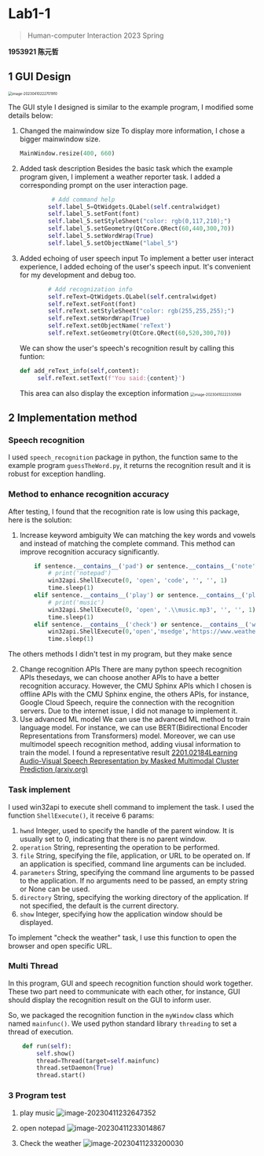 # Lab1-1

> Human-computer Interaction 2023 Spring 

**1953921 陈元哲**

## 1 GUI Design

<img src=".assets/image-20230410222701910.png" alt="image-20230410222701910" style="zoom:50%;" />



The GUI style I designed is similar to the example program, I modified some details below:

1. Changed the mainwindow size
   To display more information, I chose a bigger mainwindow size.

   ```python
   MainWindow.resize(400, 660)
   ```

2. Added task description
   Besides the basic task which the example program given, I implement a weather reporter task. I added a corresponding prompt on the user interaction page.

   ```python
    		# Add command help
           self.label_5=QtWidgets.QLabel(self.centralwidget)
           self.label_5.setFont(font)
           self.label_5.setStyleSheet("color: rgb(0,117,210);")
           self.label_5.setGeometry(QtCore.QRect(60,440,300,70))
           self.label_5.setWordWrap(True)
           self.label_5.setObjectName("label_5")
   ```

3. Added echoing of user speech input
   To implement a better user interact experience, I added echoing of the user's speech input. It's convenient for my development and debug too.

   ```python
           # Add recognization info
           self.reText=QtWidgets.QLabel(self.centralwidget)
           self.reText.setFont(font)
           self.reText.setStyleSheet("color: rgb(255,255,255);")
           self.reText.setWordWrap(True)
           self.reText.setObjectName('reText')
           self.reText.setGeometry(QtCore.QRect(60,520,300,70))
   ```

   We can show the user's speech's recognition result by calling this funtion:
   ```python
   def add_reText_info(self,content):
        self.reText.setText(f'You said:{content}')
   ```

   This area can also display the exception information
   <img src=".assets/image-20230410222330569.png" alt="image-20230410222330569" style="zoom:50%;" />

## 2 Implementation method

### Speech recognition

I used `speech_recognition` package in python, the function same to the example program `guessTheWord.py`, it returns the recognition result and it is robust for exception handling.

### Method to enhance recognition accuracy

After testing, I found that the recognition rate is low using this package, here is the solution:

1. Increase keyword ambiguity
   We can matching the key words and vowels and instead of matching the complete command. This method can improve recognition accuracy significantly.

   ```python
       if sentence.__contains__('pad') or sentence.__contains__('note') or sentence.__contains__('pa'):
           # print('notepad')
           win32api.ShellExecute(0, 'open', 'code', '', '', 1)
           time.sleep(1)
       elif sentence.__contains__('play') or sentence.__contains__('playing') or sentence.__contains__('music'):
           # print('music')
           win32api.ShellExecute(0, 'open', '.\\music.mp3', '', '', 1)
           time.sleep(1)
       elif sentence.__contains__('check') or sentence.__contains__('weather') or sentence.__contains__('wea'):
           win32api.ShellExecute(0,'open','msedge','https://www.weather.com','',1)
           time.sleep(1)
   ```

The others methods I didn't test in my program, but they make sence

2. Change recognition APIs
   There are many python speech recognition APIs thesedays, we can choose another APIs to have a better recognition accuracy. However, the CMU Sphinx APIs which I chosen is offline APIs with the CMU Sphinx engine, the others APIs, for instance, Google Cloud Speech, require the connection with the recognition servers. Due to the internet issue, I did not manage to implement it.
3. Use advanced ML model
   We can use the advanced ML method to train language model. For instance, we can use BERT(Bidirectional Encoder Representations from Transformers) model. Moreover, we can use multimodel speech recognition method, adding viusal information to train the model. I found a representative result [2201.02184Learning Audio-Visual Speech Representation by Masked Multimodal Cluster Prediction (arxiv.org)](https://arxiv.org/abs/2201.02184)

### Task implement

I used win32api to execute shell command to implement the task. I used the function `ShellExecute()`, it receive 6 params:

1. `hwnd`
   Integer, used to specify the handle of the parent window. It is usually set to 0, indicating that there is no parent window.
2. `operation`
   String, representing the operation to be performed. 
3. `file`
   String, specifying the file, application, or URL to be operated on. If an application is specified, command line arguments can be included.
4. `parameters`
   String, specifying the command line arguments to be passed to the application. If no arguments need to be passed, an empty string or None can be used.
5. `directory`
   String, specifying the working directory of the application. If not specified, the default is the current directory.
6. `show`
   Integer, specifying how the application window should be displayed. 

To implement "check the weather" task, I use this function to open the browser and open specific URL.

### Multi Thread

In this program, GUI and speech recognition function should work together. These two part need to communicate with each other, for instance, GUI should display the recognition result on the GUI to inform user.

So, we packaged the recognition function in the `myWindow` class which named `mainfunc()`. We used python standard library `threading` to set a thread of execution.

```python
    def run(self):
        self.show()
        thread=Thread(target=self.mainfunc)
        thread.setDaemon(True)
        thread.start()
```

### 3 Program test

1. play music
   ![image-20230411232647352](.assets/image-20230411232647352.png)

2. open notepad
   ![image-20230411233014867](.assets/image-20230411233014867.png)
3. Check the weather
   ![image-20230411233200030](.assets/image-20230411233200030.png)
